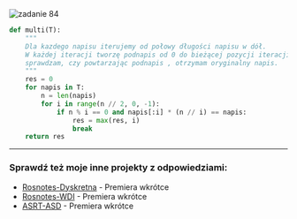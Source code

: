 <picture>
  <source srcset="../../srt/zbior_zadan/84.png" media="(prefers-color-scheme: light)">
  <source srcset="../../srt/zbior_zadan/black_84.png" media="(prefers-color-scheme: dark)">
  <img src="../../srt/zbior_zadan/black_84.png" alt="zadanie 84">
</picture>

```python
def multi(T):
    """
    Dla kazdego napisu iterujemy od połowy długości napisu w dół.
    W każdej iteracji tworzę podnapis od 0 do bieżącej pozycji iteracji,
    sprawdzam, czy powtarzając podnapis , otrzymam oryginalny napis.
    """
    res = 0
    for napis in T:
        n = len(napis)
        for i in range(n // 2, 0, -1):
            if n % i == 0 and napis[:i] * (n // i) == napis:
                res = max(res, i)
                break
    return res

```

---
### Sprawdź też moje inne projekty z odpowiedziami:
- [Rosnotes-Dyskretna](https://github.com/kamilGie/Rosnotes-Dyskretna) - Premiera wkrótce
- [Rosnotes-WDI](https://github.com/kamilGie/Rosnotes-WDI) - Premiera wkrótce
- [ASRT-ASD](https://github.com/kamilGie/Rosnotes-Dyskretna) - Premiera wkrótce
